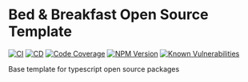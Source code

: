 # Bed & Breakfast Open Source Template

[![CI](https://github.com/bed-and-breakfast/templates-open-source/actions/workflows/CI.yml/badge.svg)](https://github.com/bed-and-breakfast/templates-open-source/actions/workflows/CI.yml)
[![CD](https://github.com/bed-and-breakfast/templates-open-source/actions/workflows/CD.yml/badge.svg)](https://github.com/bed-and-breakfast/templates-open-source/actions/workflows/CD.yml)
[![Code Coverage](https://codecov.io/gh/bed-and-breakfast/templates-open-source/branch/main/graph/badge.svg)](https://codecov.io/gh/bed-and-breakfast/templates-open-source)
[![NPM Version](https://img.shields.io/npm/v/@bed-and-breakfast/templates-open-source)](https://www.npmjs.com/package/@bed-and-breakfast/templates-open-source)
[![Known Vulnerabilities](https://snyk.io/test/github/bed-and-breakfast/templates-open-source/badge.svg?targetFile=package.json)](https://snyk.io/test/github/bed-and-breakfast/templates-open-source?targetFile=package.json)

Base template for typescript open source packages
